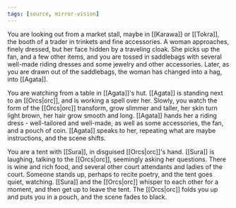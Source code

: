 ```yaml
---
tags: [source, mirror-vision]
---
```


You are looking out from a market stall, maybe in [[Karawa]] or [[Tokra]], the booth of a trader in trinkets and fine accessories. A woman approaches, finely dressed, but her face hidden by a traveling cloak. She picks up the fan, and a few other items, and you are tossed in saddlebags with several well-made riding dresses and some jewelry and other accessories. Later, as you are drawn out of the saddlebags, the woman has changed into a hag, into [[Agata]].

You are watching from a table in [[Agata]]'s hut. [[Agata]] is standing next to an [[Orcs|orc]], and is working a spell over her. Slowly, you watch the form of the [[Orcs|orc]] transform, grow slimmer and taller, her skin turn light brown, her hair grow smooth and long. [[Agata]] hands her a riding dress - well-tailored and well-made, as well as some accessories, the fan, and a pouch of coin. [[Agata]] speaks to her, repeating what are maybe instructions, and the scene shifts.

You are a tent with [[Sura]], in disguised [[Orcs|orc]]'s hand. [[Sura]] is laughing, talking to the [[Orcs|orc]], seemingly asking her questions. There is wine and rich food, and several other court attendants and ladies of the court. Someone stands up, perhaps to recite poetry, and the tent goes quiet, watching. [[Sura]] and the [[Orcs|orc]] whisper to each other for a moment, and then get up to leave the tent. The [[Orcs|orc]] folds you up and puts you in a pouch, and the scene fades to black. 
